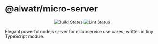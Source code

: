 # @alwatr/micro-server

<div align="center">

<!-- [![Published on npm](https://img.shields.io/npm/v/@alwatr/micro-server.svg?logo=npm)](https://www.npmjs.com/package/@alwatr/micro-server) -->
[![Build Status](https://github.com/AliMD/alwatr/actions/workflows/build.yaml/badge.svg?branch=next)](https://github.com/AliMD/alwatr/actions/workflows/build.yaml)
[![Lint Status](https://github.com/AliMD/alwatr/actions/workflows/lint.yaml/badge.svg?branch=next)](https://github.com/AliMD/alwatr/actions/workflows/lint.yaml)

</div>

Elegant powerful nodejs server for microservice use cases, written in tiny TypeScript module.
